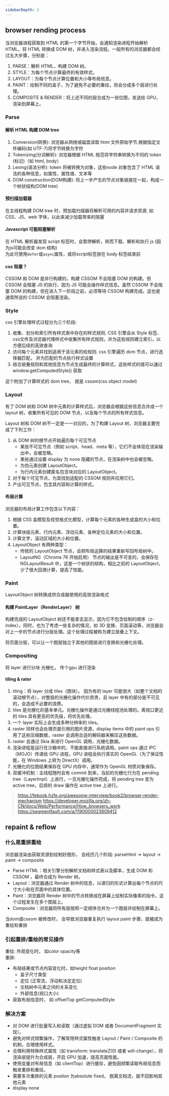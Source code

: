 ```yaml
---
sidebarDepth: 2
---
```


## browser rending process

当浏览器进程获取到 HTML 的第一个字节开始，会通知渲染进程开始解析 HTML，将 HTML 转换成 DOM 树，并进入渲染流程。一般所有的浏览器都会经过五大步骤，分别是：

1. PARSE：解析 HTML，构建 DOM 树。
2. STYLE：为每个节点计算最终的有效样式。
3. LAYOUT：为每个节点计算位置和大小等布局信息。
4. PAINT：绘制不同的盒子，为了避免不必要的重绘，将会分成多个层进行处理。
5. COMPOSITE & RENDER：将上述不同的层合成为一张位图，发送给 GPU，渲染到屏幕上。




### Parse

#### 解析 HTML 构建 DOM tree

1. Conversion(转换): 浏览器从网络或磁盘读取 html 文件原始字节,根据指定文件编码(如 UTF-7)将字节转换为字符
2. Tokenizing(分词解析): 浏览器根据 HTML 规范将字符串转换为不同的 token (标记)（如 html, body）
3. Lexing(语法分析): token 将被转换为对象，这些node 对象包含了 HTML 语法的各种信息，如属性、属性值、文本等
4. DOM construction(DOM构建): 将上一步产生的节点对象链接在一起，构成一个树状结构(DOM tree)

#### 预扫描加载器

在主线程构建 DOM tree 时，预加载扫描器将解析可用的内容并请求资源, 如 CSS、JS、web 字体，以此来减少加载带来的阻塞

#### Javascript 可能阻塞解析

在 HTML 解析器发现 script 标签时，会暂停解析，转而下载、解析和执行 js (因为js可能会改变 dom 结构)  
为此可使用`defer`或`async`属性，或将script标签放在 body 标签结束前

#### css 阻塞？

CSSOM 和 DOM 是并行构建的，构建 CSSOM 不会阻塞 DOM 的构建。但 CSSOM 会阻塞 JS 的执行，因为 JS 可能会操作样式信息。虽然 CSSOM 不会阻塞 DOM 的构建，但在进入下一阶段之前，必须等待 CSSOM 构建完成。这也是通常所说的 CSSOM 会阻塞渲染。



### Style

css 引擎处理样式过程分为三个阶段:
1. 收集、划分和索引所有样式表中存在的样式规则. CSS 引擎会从 Style 标签、css文件及浏览器代理样式中收集所有样式规则，并为这些规则建立索引，以方便后续的高效查询 
2. 访问每个元素并找到适用于该元素的给规则. css 引擎遍历 dom 节点，进行选择器匹配， 并为匹配的节点执行样式设置
3. 结合层叠规则和其他信息为节点生成最终的计算样式，这些样式的值可以通过 window.getComputedStyle() 获取

这个附加了计算样式的 dom tree， 就是 cssom(css object model)


### Layout

有了 DOM 树和 DOM 树中元素的计算样式后，浏览器会根据这些信息合并成一个 layout 树，收集所有可见的 DOM 节点，以及每个节点的所有样式信息。

Layout 树和 DOM 树不一定是一一对应的，为了构建 Layout 树，浏览器主要完成了下列工作：
  1. 从 DOM 树的根节点开始遍历每个可见节点
      - 某些不可见节点（例如 script、head、meta 等），它们不会体现在渲染输出中，会被忽略。
      - 某些通过设置 display 为 none 隐藏的节点，在渲染树中也会被忽略。
      - 为伪元素创建 LayoutObject。
      - 为行内元素创建匿名包含块对应的 LayoutObject。
  2. 对于每个可见节点，为其找到适配的 CSSOM 规则并应用它们。
  3. 产出可见节点，包含其内容和计算的样式。


#### 布局计算

浏览器的布局计算工作包含以下内容：
  1. 根据 CSS 盒模型及视觉格式化模型，计算每个元素的各种生成盒的大小和位置。
  2. 计算块级元素、行内元素、浮动元素、各种定位元素的大小和位置。
  3. 计算文字，滚动区域的大小和位置。
  4. LayoutObject 有两种类型：
      - 传统的 LayoutObject 节点，会把布局运算的结果重新写回布局树中。
      - LayoutNG（Chrome 76 开始启用） 节点的输出是不可变的，会保存在 NGLayoutResult 中，这是一个树状的结构，相比之前的 LayoutObject，少了很大回溯计算，提高了性能。


### Paint 

 LayoutObject 树转换成供合成器使用的高效渲染格式

#### 构建 PaintLayer（RenderLayer） 树

构建完成的 LayoutObject 树还不能拿去显示，因为它不包含绘制的顺序（z-index）。同时，也为了考虑一些复杂的情况，如 3D 变换、页面滚动等，浏览器会对上一步的节点进行分层处理。这个处理过程被称为建立层叠上下文。

将页面分层，可以让一个图层独立于其他的图层进行变换和光栅化处理。


### Compositing

将 layer 进行分块 光栅化，  传个gpu 进行渲染 



#### tiling & rater
1. tiling：将 layer 分成 tiles（图块）。 因为有的 layer 可能很大（如整个文档的滚动根节点），对整层的光栅化操作代价昂贵，且 layer 中有的部分是不可见的，会造成不必要的浪费。
2. tiles 是光栅化的基本单元。光栅化操作是通过光栅线程池处理的。离视口更近的 tiles 具有更高的优先级，将优先处理。
3. 一个 layer 实际上会生成多种分辨率的 tiles。
4. raster 同样也会处理页面引用的图片资源，display items 中的 paint ops 引用了这些压缩数据，raster 会调用合适的解码器来解压这些数据。
5. raster 会通过 Skia 来进行 OpenGL 调用，光栅化数据。
6. 渲染进程是运行在沙箱中的，不能直接进行系统调用。paint ops 通过 IPC（MOJO）传递给 GPU 进程，GPU 进程会执行真实的 OpenGL（为了保证性能，在 Windows 上转为 DirectX）调用。
7. 光栅化的位图结果保存在 GPU 内存中，通常作为 OpenGL 材质对象保存。
8. 双缓冲机制：主线程随时会有 commit 到来，当前的光栅化行为在 pending tree（LayerImpl）上进行，一旦光栅化操作完成，将 pending tree 变为 active tree，后续的 draw 操作在 active tree 上进行。



> https://febook.hzfe.org/awesome-interview/book2/browser-render-mechanism
> https://developer.mozilla.org/zh-CN/docs/Web/Performance/How_browsers_work
https://segmentfault.com/a/1190000023609412


## repaint & reflow

### 什么是重排重绘

浏览器渲染由获取资源到绘制好图形， 会经历几个阶段:
  parseHtml -> layout -> paint -> composite
  - Parse HTML：相关引擎分别解析文档和样式表以及脚本，生成 DOM 和 CSSOM ，最终合成为 Render 树。
  - Layout：浏览器通过 Render 树中的信息，以递归的形式计算出每个节点的尺寸大小和在页面中的具体位置。
  - Paint：浏览器将 Render 树中的节点转换成在屏幕上绘制实际像素的指令，这个过程发生在多个图层上。
  - Composite：浏览器将所有层按照一定顺序合并为一个图层并绘制在屏幕上。

当dom或cssom 被修改时， 会导致浏览器重复执行 layout paint 步骤，就被成为重绘和重排 


### 引起重排/重绘的常见操作 

重绘: 外观变化时， 如color opacity等  
重排: 
  - 布局结果或节点内容变化时，如height float position
    - 盒子尺寸类型
    - 定位 (正常流，浮动和决定定位)
    - 文档树中元素之间的关系变化
    - 外部信息(视口大小)
  - 获取布局信息时， 如 offsetTop getComputedStyle



### 解决方案

- 对 DOM 进行批量写入和读取（通过虚拟 DOM 或者 DocumentFragment 实现）。
- 避免对样式频繁操作，了解常用样式属性触发 Layout / Paint / Composite 的机制，合理使用样式。
- 合理利用特殊样式属性（如 transform: translateZ(0) 或者 will-change），将渲染层提升为合成层，开启 GPU 加速，提高页面性能。
- 使用变量对布局信息（如 clientTop）进行缓存，避免因频繁读取布局信息而触发重排和重绘。
- 需要多次重排的元素 positon 为absolute fixed， 脱离文档流，就不回影响其他元素
- display none

